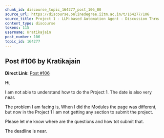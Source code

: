 ```yaml
---
chunk_id: discourse_topic_164277_post_106_00
source_url: https://discourse.onlinedegree.iitm.ac.in/t/164277/106
source_title: Project 1 - LLM-based Automation Agent - Discussion Thread [TDS Jan 2025]
content_type: discourse
tokens: 115
username: Kratikajain
post_number: 106
topic_id: 164277
---
```


## Post #106 by Kratikajain

**Direct Link**: [Post #106](https://discourse.onlinedegree.iitm.ac.in/t/164277/106)

Hi,

I am not able to understand how to do the Project 1. The date is also very near.

The problem I am facing is, When I did the Modules the page was different, but now in the Project 1 I am not getting any section to submit the project.

Please let me know where are the questions and how tot submit that.

The deadline is near.
